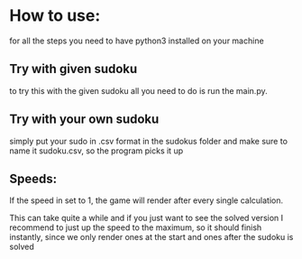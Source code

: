 # How to use:

for all the steps you need to have python3 installed on your machine

## Try with given sudoku

to try this with the given sudoku all you need to do is run the main.py.


## Try with your own sudoku 

simply put your sudo in .csv format in the sudokus folder and make sure to 
name it sudoku.csv, so the program picks it up


## Speeds:

If the speed in set to 1, the game will render after every single calculation.

This can take quite a while and if you just want to see the solved version
I recommend to just up the speed to the maximum, so it should finish instantly, 
since we only render ones at the start and ones after the sudoku is solved
